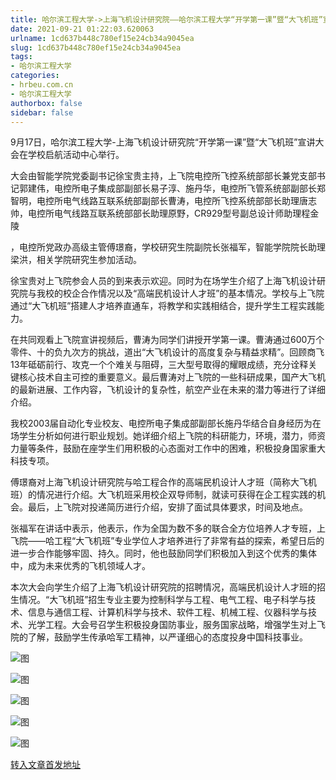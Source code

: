 ```yaml
---
title: 哈尔滨工程大学->上海飞机设计研究院——哈尔滨工程大学“开学第一课”暨“大飞机班”宣讲大会在我校举行 | hrbeu.com.cn
date: 2021-09-21 01:22:03.620063
urlname: 1cd637b448c780ef15e24cb34a9045ea
slug: 1cd637b448c780ef15e24cb34a9045ea
tags: 
- 哈尔滨工程大学
categories:
- hrbeu.com.cn
- 哈尔滨工程大学
authorbox: false
sidebar: false
---
```

9月17日，哈尔滨工程大学-上海飞机设计研究院“开学第一课”暨“大飞机班”宣讲大会在学校启航活动中心举行。

大会由智能学院党委副书记徐宝贵主持，上飞院电控所飞控系统部部长兼党支部书记郭建伟，电控所电子集成部副部长易子淳、施丹华，电控所飞管系统部副部长郑智明，电控所电气线路互联系统部副部长曹涛，电控所飞控系统部部长助理唐志帅，电控所电气线路互联系统部部长助理原野，CR929型号副总设计师助理程金陵
<!--more-->
，电控所党政办高级主管傅璟裔，学校研究生院副院长张福军，智能学院院长助理梁洪，相关学院研究生参加活动。

徐宝贵对上飞院参会人员的到来表示欢迎。同时为在场学生介绍了上海飞机设计研究院与我校的校企合作情况以及“高端民机设计人才班”的基本情况。学校与上飞院通过“大飞机班”搭建人才培养直通车，将教学和实践相结合，提升学生工程实践能力。

在共同观看上飞院宣讲视频后，曹涛为同学们讲授开学第一课。曹涛通过600万个零件、十的负九次方的挑战，道出“大飞机设计的高度复杂与精益求精”。回顾商飞13年砥砺前行、攻克一个个难关与阻碍，三大型号取得的耀眼成绩，充分诠释关键核心技术自主可控的重要意义。最后曹涛对上飞院的一些科研成果，国产大飞机的最新进展、工作内容，飞机设计的复杂性，航空产业在未来的潜力等进行了详细介绍。

我校2003届自动化专业校友、电控所电子集成部副部长施丹华结合自身经历为在场学生分析如何进行职业规划。她详细介绍上飞院的科研能力，环境，潜力，师资力量等条件，鼓励在座学生们用积极的心态面对工作中的困难，积极投身国家重大科技专项。

傅璟裔对上海飞机设计研究院与哈工程合作的高端民机设计人才班（简称大飞机班）的情况进行介绍。大飞机班采用校企双导师制，就读可获得在企工程实践的机会。最后，上飞院对投递简历进行介绍，安排了面试具体要求，时间及地点。

张福军在讲话中表示，他表示，作为全国为数不多的联合全方位培养人才专班，上飞院——哈工程“大飞机班”专业学位人才培养进行了非常有益的探索，希望日后的进一步合作能够牢固、持久。同时，他也鼓励同学们积极加入到这个优秀的集体中，成为未来优秀的飞机领域人才。

本次大会向学生介绍了上海飞机设计研究院的招聘情况，高端民机设计人才班的招生情况。“大飞机班”招生专业主要为控制科学与工程、电气工程、电子科学与技术、信息与通信工程、计算机科学与技术、软件工程、机械工程、仪器科学与技术、光学工程。大会号召学生积极投身国防事业，服务国家战略，增强学生对上飞院的了解，鼓励学生传承哈军工精神，以严谨细心的态度投身中国科技事业。

![图](http://gongxue.cn/__local/2/88/9D/AB6E3BF52F470279AB96A38BD46_4A1E3774_9452.jpg)

![图](http://gongxue.cn/__local/E/22/73/7F2D4D15E2EEC8478A89B1DE831_5A51A0D6_DAC6.jpg)

![图](http://gongxue.cn/__local/7/83/9B/72BE9AE0BDC252F1F6F12CAC08C_A77DB8F9_113E5.jpg)

![图](http://gongxue.cn/__local/F/77/26/F510D5663398EE8404977C87BB0_1C92EA4E_F440.jpg)

![图](http://gongxue.cn/__local/E/F4/19/FCE2D32C4B4618EFD3F2183CC03_811672F6_1651C.jpg)

[转入文章首发地址](http://gongxue.cn/info/1015/67849.htm)